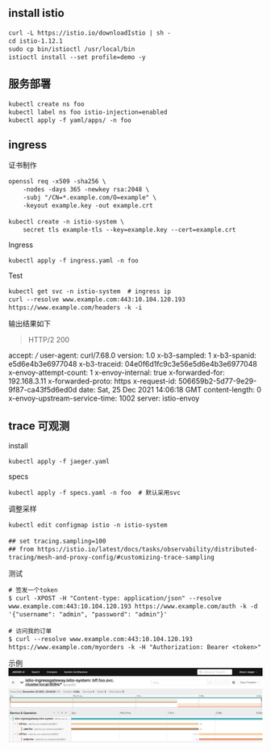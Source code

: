## install istio

```shell
curl -L https://istio.io/downloadIstio | sh -
cd istio-1.12.1
sudo cp bin/istioctl /usr/local/bin
istioctl install --set profile=demo -y
```

## 服务部署

```shell
kubectl create ns foo
kubectl label ns foo istio-injection=enabled
kubectl apply -f yaml/apps/ -n foo
```

## ingress

证书制作

```shell
openssl req -x509 -sha256 \
    -nodes -days 365 -newkey rsa:2048 \
    -subj "/CN=*.example.com/O=example" \
    -keyout example.key -out example.crt

kubectl create -n istio-system \
    secret tls example-tls --key=example.key --cert=example.crt
```

Ingress

```shell
kubectl apply -f ingress.yaml -n foo
```

Test

```shell
kubectl get svc -n istio-system  # ingress ip
curl --resolve www.example.com:443:10.104.120.193 https://www.example.com/headers -k -i
```

输出结果如下

> HTTP/2 200 

accept: */*
user-agent: curl/7.68.0
version: 1.0
x-b3-sampled: 1
x-b3-spanid: e5d6e4b3e6977048
x-b3-traceid: 04e0f6d1fc9c3e56e5d6e4b3e6977048
x-envoy-attempt-count: 1
x-envoy-internal: true
x-forwarded-for: 192.168.3.11
x-forwarded-proto: https
x-request-id: 506659b2-5d77-9e29-9f87-ca43f5d6ed0d
date: Sat, 25 Dec 2021 14:06:18 GMT
content-length: 0
x-envoy-upstream-service-time: 1002
server: istio-envoy

## trace 可观测

install

```shell
kubectl apply -f jaeger.yaml
```

specs

```shell
kubectl apply -f specs.yaml -n foo  # 默认采用svc
```

调整采样

```shell
kubectl edit configmap istio -n istio-system

## set tracing.sampling=100
## from https://istio.io/latest/docs/tasks/observability/distributed-tracing/mesh-and-proxy-config/#customizing-trace-sampling
```

测试

```shell
# 签发一个token
$ curl -XPOST -H "Content-type: application/json" --resolve www.example.com:443:10.104.120.193 https://www.example.com/auth -k -d '{"username": "admin", "password": "admin"}'

# 访问我的订单
$ curl --resolve www.example.com:443:10.104.120.193 https://www.example.com/myorders -k -H "Authorization: Bearer <token>"
```

示例
![image](./img/trace_img.png)
